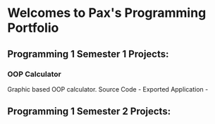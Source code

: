 # Welcomes to Pax's Programming Portfolio

## Programming 1 Semester 1 Projects:

### OOP Calculator
Graphic based OOP calculator.
Source Code -
Exported Application -

## Programming 1 Semester 2 Projects:
